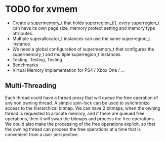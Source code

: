 # TODO for xvmem

- Create a supermemory_t that holds superregion_t[], every superregion_t can
  have its own page size, memory protect setting and memory type attributes.
- Multiple superallocator_t instances can use the same superregion_t instance.
- We need a global configuration of supermemory_t that configures the
  supermemory_t and multiple superregion_t instances.
- Testing, Testing, Testing
- Benchmarks
- Virtual Memory implementation for PS4 / Xbox One / ...


## Multi-Threading

Each thread could have a thread proxy that will queue the free operation of any
non owning thread. A simple spin-lock can be used to synchronize access to the
hierarchical bitmap. We can have 2 bitmaps, when the owning thread is requested
to allocate memory, and if there are queued free operations, then it will swap 
the bitmaps and process the free operations. We could also make the processing
of the free operations explicit, so that the owning thread can process the free
operations at a time that is convenient from a user perspective.

